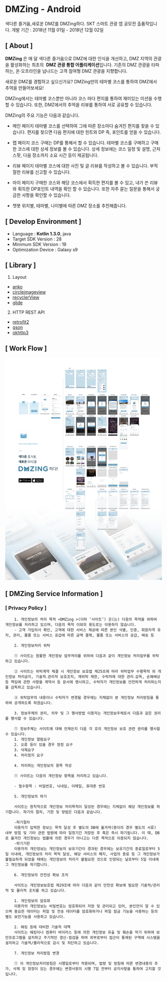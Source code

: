 
# DMZing - Android

색다른 즐거움,새로운 DMZ를 DMZing하다.
SKT 스마트 관광 앱 공모전 출품작입니다.
개발 기간 : 2018년 11월 01일 - 2018년 12월 02일

## [ About ]

**DMZing** 은 매 달 색다른 즐거움으로 DMZ에 대한 인식을 개선하고, DMZ 지역의 관광을 활성화하는 최초의  **DMZ 관광 통합 어플리케이션**입니다.
기존의 DMZ 관광을 타파하는, 온·오프라인을 넘나드는 고객 참여형 DMZ 관광을 지향합니다.

새로운 DMZ를 경험하고 싶으신가요?
DMZing만의 테마별 코스를 통하여 DMZ에서 추억을 만들어보세요!

DMZing에서는 테마별 코스뿐만 아니라 코스 마다 편지를 통하여 재미있는 미션을 수행할 수 있습니다. 또한, DMZ에서의 추억을 리뷰를 통하여 서로 공유할 수 있습니다.

DMZing의 주요 기능은 다음과 같습니다.

- 메인 페이지
  테마별 코스를 선택하여 그에 따른 장소마다 숨겨진 편지를 찾을 수 있습니다.
  편지를 찾으면 다음 편지에 대한 힌트와 DP 즉, 포인트를 얻을 수 있습니다.

- 맵 페이지
  코스 구매는 DP를 통해서 할 수 있습니다.
  테마별 코스를 구매하고 구매한 코스에 대한 상세 정보를 볼 수 있습니다. 
  상세 정보에는 코스 일정 및 설명, 근처 스팟, 다음 장소까지 소요 시간 등이 제공됩니다.

- 리뷰 페이지
  테마별 코스에 대한 사진 및 글 리뷰를 작성하고 볼 수 있습니다.
  부적절한 리뷰를 신고할 수 있습니다. 

- 마이 페이지
  구매한 코스와 해당 코스에서 획득한 편지를 볼 수 있고, 내가 쓴 리뷰와 획득한 DP포인트 내역을 확인 할 수 있습니다.
  또한 자주 묻는 질문을 통해서 궁금한 사항을 확인할 수 있습니다. 
  
- 챗봇
  위치별, 테마별, 나이별에 따른 DMZ 장소를 추천해줍니다.

 


## [ Develop Environment ]

- Language :  **Kotlin 1.3.0**, java
- Target SDK Version : 28
- Minimum SDK Version : 19
- Optimization Device : Galaxy s9

## [ Library ]


1. Layout
* [anko](https://github.com/Kotlin/anko)
* [circleimageview](https://github.com/hdodenhof/CircleImageView)
* [recyclerView](https://developer.android.com/guide/topics/ui/layout/recyclerview)
* [glide](https://github.com/bumptech/glide)

2. HTTP REST API
* [retrofit2](https://github.com/square/retrofit)
* [gson](https://github.com/google/gson)
* [okhttp3](https://github.com/square/okhttp/)

## [ Work Flow ]

![](/image/dmzing_workflow_android-01.png)

## [ DMZing Service Information ]

### [ Privacy Policy ]


        1. 개인정보의 처리 목적 <DMZing >(이하 ‘사이트’) 은(는) 다음의 목적을 위하여 개인정보를 처리하고 있으며, 다음의 목적 이외의 용도로는 이용하지 않습니다.
        - 고객 가입의사 확인, 고객에 대한 서비스 제공에 따른 본인 식별, 인증, 회원자격 유지, 관리, 물품 또는 서비스 공급에 따른 금액 결제, 물품 또는 서비스의 공급, 배송 등
        
        2. 개인정보처리 위탁
        
        ① 사이트는 원활한 개인정보 업무처리를 위하여 다음과 같이 개인정보 처리업무를 위탁하고 있습니다.
        
        ② 사이트는 위탁계약 체결 시 개인정보 보호법 제25조에 따라 위탁업무 수행목적 외 개인정보 처리금지, 기술적․관리적 보호조치, 재위탁 제한, 수탁자에 대한 관리․감독, 손해배상 등 책임에 관한 사항을 계약서 등 문서에 명시하고, 수탁자가 개인정보를 안전하게 처리하는지를 감독하고 있습니다.
        
        ③ 위탁업무의 내용이나 수탁자가 변경될 경우에는 지체없이 본 개인정보 처리방침을 통하여 공개하도록 하겠습니다.
        
    	3. 정보주체의 권리, 의무 및 그 행사방법 이용자는 개인정보주체로서 다음과 같은 권리를 행사할 수 있습니다.
        
        ① 정보주체는 사이트에 대해 언제든지 다음 각 호의 개인정보 보호 관련 권리를 행사할 수 있습니다.
        1. 개인정보 열람요구
        2. 오류 등이 있을 경우 정정 요구
        3. 삭제요구
        4. 처리정지 요구
        
    	4. 처리하는 개인정보의 항목 작성
        
        ① 사이트는 다음의 개인정보 항목을 처리하고 있습니다.
        
        - 필수항목 : 비밀번호, 닉네임, 이메일, 휴대폰 번호
        
    	5. 개인정보의 파기
        
        사이트는 원칙적으로 개인정보 처리목적이 달성된 경우에는 지체없이 해당 개인정보를 파기합니다. 파기의 절차, 기한 및 방법은 다음과 같습니다.
        
        -파기절차
        이용자가 입력한 정보는 목적 달성 후 별도의 DB에 옮겨져(종이의 경우 별도의 서류) 내부 방침 및 기타 관련 법령에 따라 일정기간 저장된 후 혹은 즉시 파기됩니다. 이 때, DB로 옮겨진 개인정보는 법률에 의한 경우가 아니고는 다른 목적으로 이용되지 않습니다.
        -파기기한
        이용자의 개인정보는 개인정보의 보유기간이 경과된 경우에는 보유기간의 종료일로부터 5일 이내에, 개인정보의 처리 목적 달성, 해당 서비스의 폐지, 사업의 종료 등 그 개인정보가 불필요하게 되었을 때에는 개인정보의 처리가 불필요한 것으로 인정되는 날로부터 5일 이내에 그 개인정보를 파기합니다.
        
    	6. 개인정보의 안전성 확보 조치
        
        사이트는 개인정보보호법 제29조에 따라 다음과 같이 안전성 확보에 필요한 기술적/관리적 및 물리적 조치를 하고 있습니다.
        
        1. 개인정보의 암호화
        이용자의 개인정보는 비밀번호는 암호화되어 저장 및 관리되고 있어, 본인만이 알 수 있으며 중요한 데이터는 파일 및 전송 데이터를 암호화하거나 파일 잠금 기능을 사용하는 등의 별도 보안기능을 사용하고 있습니다.
        
        2. 해킹 등에 대비한 기술적 대책
        사이트는 해킹이나 컴퓨터 바이러스 등에 의한 개인정보 유출 및 훼손을 막기 위하여 보안프로그램을 설치하고 주기적인 갱신·점검을 하며 외부로부터 접근이 통제된 구역에 시스템을 설치하고 기술적/물리적으로 감시 및 차단하고 있습니다.
       
    	7. 개인정보 처리방침 변경
        
        ① 이 개인정보처리방침은 시행일로부터 적용되며, 법령 및 방침에 따른 변경내용의 추가, 삭제 및 정정이 있는 경우에는 변경사항의 시행 7일 전부터 공지사항을 통하여 고지할 것입니다.

